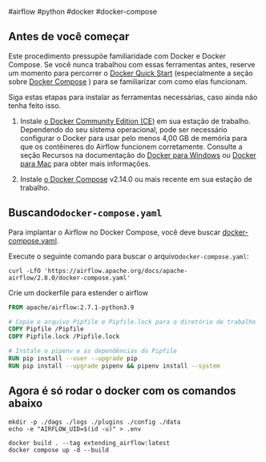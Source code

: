 #airflow #python #docker #docker-compose 

## Antes de você começar

Este procedimento pressupõe familiaridade com Docker e Docker Compose. Se você nunca trabalhou com essas ferramentas antes, reserve um momento para percorrer o [Docker Quick Start](https://translate.google.com/website?sl=auto&tl=en&hl=en-US&u=https://docs.docker.com/get-started/) (especialmente a seção sobre [Docker Compose](https://translate.google.com/website?sl=auto&tl=en&hl=en-US&u=https://docs.docker.com/get-started/08_using_compose/) ) para se familiarizar com como elas funcionam.

Siga estas etapas para instalar as ferramentas necessárias, caso ainda não tenha feito isso.

1. Instale [o Docker Community Edition (CE)](https://translate.google.com/website?sl=auto&tl=en&hl=en-US&u=https://docs.docker.com/engine/installation/) em sua estação de trabalho. Dependendo do seu sistema operacional, pode ser necessário configurar o Docker para usar pelo menos 4,00 GB de memória para que os contêineres do Airflow funcionem corretamente. Consulte a seção Recursos na documentação do [Docker para Windows](https://translate.google.com/website?sl=auto&tl=en&hl=en-US&u=https://docs.docker.com/docker-for-windows/%23resources) ou [Docker para Mac](https://translate.google.com/website?sl=auto&tl=en&hl=en-US&u=https://docs.docker.com/docker-for-mac/%23resources) para obter mais informações.
    
2. Instale [o Docker Compose](https://translate.google.com/website?sl=auto&tl=en&hl=en-US&u=https://docs.docker.com/compose/install/) v2.14.0 ou mais recente em sua estação de trabalho.


## Buscando`docker-compose.yaml`[](https://airflow-apache-org.translate.goog/docs/apache-airflow/stable/howto/docker-compose/index.html?_x_tr_sl=auto&_x_tr_tl=en&_x_tr_hl=en-US#fetching-docker-compose-yaml "Link permanente para este título")

Para implantar o Airflow no Docker Compose, você deve buscar [docker-compose.yaml](https://airflow-apache-org.translate.goog/docs/apache-airflow/2.8.0/docker-compose.yaml?_x_tr_sl=auto&_x_tr_tl=en&_x_tr_hl=en-US).

Execute o seguinte comando para buscar o arquivo`docker-compose.yaml`:

```shell
curl -LfO 'https://airflow.apache.org/docs/apache-airflow/2.8.0/docker-compose.yaml'
```

Crie um dockerfile para estender o airflow

```dockerfile
FROM apache/airflow:2.7.1-python3.9

# Copie o arquivo Pipfile e Pipfile.lock para o diretório de trabalho
COPY Pipfile /Pipfile
COPY Pipfile.lock /Pipfile.lock

# Instale o pipenv e as dependências do Pipfile
RUN pip install --user --upgrade pip
RUN pip install --upgrade pipenv && pipenv install --system
```

## Agora é só rodar o docker com os comandos abaixo

```shell
mkdir -p ./dags ./logs ./plugins ./config ./data
echo -e "AIRFLOW_UID=$(id -u)" > .env

docker build . --tag extending_airflow:latest
docker compose up -d --build
```